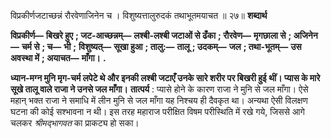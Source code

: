  

विप्रकीर्णजटाच्छन्नं रौरवेणाजिनेन च । विशुष्यत्तालुरुदकं तथाभूतमयाचत ॥ २७॥ **शब्दार्थ** 

**विप्रकीर्ण—** **बिखरे हुए** **; जट-आच्छन्नम्—** **लश्बी-लश्बी जटाओं से ढँका** **; रौरवेण—** **मृगछाला से** **; अजिनेन—** **चर्म से** **; च—** **भी** **;** **विशुष्यत्—** **सूखा हुआ** **; तालु:—** **तालू** **; उदकम्—** **जल** **; तथा-भूतम्—** **उस अवस्था में** **; अयाचत—** **माँगा।** **.** 

**ध्यान-मग्न मुनि मृग-चर्म लपेटे थे और इनकी लश्बी जटाएँ उनके सारे शरीर पर बिखरी हुई** **थीं। प्यास के मारे सूखे तालू वाले राजा ने उनसे जल माँगा।** **तात्पर्य** : प्यासे होने के कारण राजा ने मुनि से जल माँगा। ऐसे महान् भक्त राजा ने समाधि में लीन मुनि से जल माँगा यह निश्चय ही दैवकृत था। अन्यथा ऐसी विलक्षण घटना की कोई सश्भावना न थी। इस तरह महाराज परीक्षित विषम परीस्थिति में रखे गये, जिससे आगे चलकर *श्रीमद्भागवत* का प्राकट्य हो सका। 